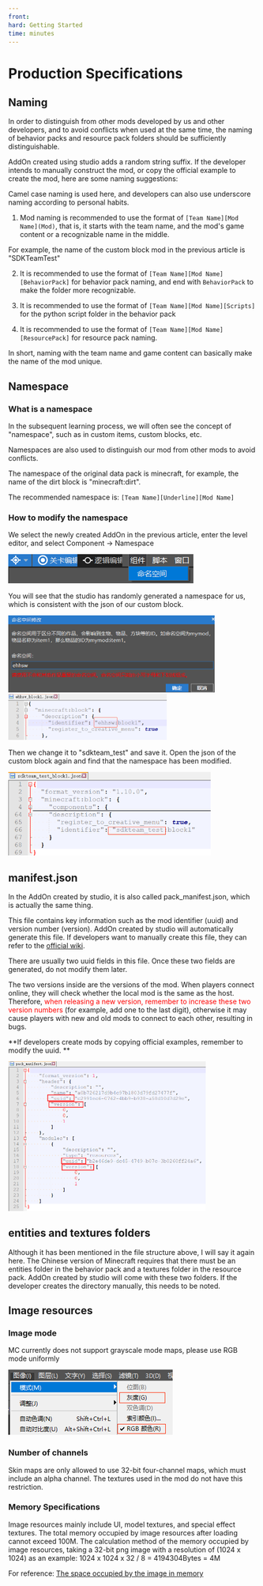 ```yaml
--- 
front: 
hard: Getting Started 
time: minutes 
--- 
```


# Production Specifications 

## Naming 

In order to distinguish from other mods developed by us and other developers, and to avoid conflicts when used at the same time, the naming of behavior packs and resource pack folders should be sufficiently distinguishable. 

AddOn created using studio adds a random string suffix. If the developer intends to manually construct the mod, or copy the official example to create the mod, here are some naming suggestions: 

Camel case naming is used here, and developers can also use underscore naming according to personal habits. 

1. Mod naming is recommended to use the format of `[Team Name][Mod Name](Mod)`, that is, it starts with the team name, and the mod's game content or a recognizable name in the middle. 

For example, the name of the custom block mod in the previous article is "SDKTeamTest" 

2. It is recommended to use the format of `[Team Name][Mod Name][BehaviorPack]` for behavior pack naming, and end with `BehaviorPack` to make the folder more recognizable. 

3. It is recommended to use the format of `[Team Name][Mod Name][Scripts]` for the python script folder in the behavior pack 

4. It is recommended to use the format of `[Team Name][Mod Name][ResourcePack]` for resource pack naming. 

In short, naming with the team name and game content can basically make the name of the mod unique. 

## Namespace 

### What is a namespace 

In the subsequent learning process, we will often see the concept of "namespace", such as in custom items, custom blocks, etc. 

Namespaces are also used to distinguish our mod from other mods to avoid conflicts. 

The namespace of the original data pack is minecraft, for example, the name of the dirt block is "minecraft:dirt". 

The recommended namespace is: `[Team Name][Underline][Mod Name]` 

### How to modify the namespace 

We select the newly created AddOn in the previous article, enter the level editor, and select Component → Namespace 

![image-20200426095310453](./picture/brief_intro/31.png) 

You will see that the studio has randomly generated a namespace for us, which is consistent with the json of our custom block. 

<img src="./picture/brief_intro/32.png" alt="image-20200426095812122" style="zoom:67%;" /> 


<img src="./picture/brief_intro/30.png" alt="image-20200426094538540" style="zoom:67%;" /> 

Then we change it to "sdkteam_test" and save it. Open the json of the custom block again and find that the namespace has been modified. 

<img src="./picture/brief_intro/33.png" alt="image-20200426100057925" style="zoom:67%;" /> 

## manifest.json 

In the AddOn created by studio, it is also called pack_manifest.json, which is actually the same thing. 

This file contains key information such as the mod identifier (uuid) and version number (version). AddOn created by studio will automatically generate this file. If developers want to manually create this file, they can refer to the [official wiki](https://minecraft-zh.gamepedia.com/教程/制作资源添加包#.E5.88.9B.E5.BB.BA.E4.B8.80.E4.B8.AA.E8.B5.84.E6.BA.90.E9.99.84.E5.8A.A0.E5.8C.85). 

There are usually two uuid fields in this file. Once these two fields are generated, do not modify them later. 

The two versions inside are the versions of the mod. When players connect online, they will check whether the local mod is the same as the host. Therefore, <font color="red">when releasing a new version, remember to increase these two version numbers</font> (for example, add one to the last digit), otherwise it may cause players with new and old mods to connect to each other, resulting in bugs. 

**If developers create mods by copying official examples, remember to modify the uuid. ** 

<img src="./picture/brief_intro/29.png" alt="image-20200425224437867" style="zoom:50%;" /> 

## entities and textures folders 

Although it has been mentioned in the file structure above, I will say it again here. The Chinese version of Minecraft requires that there must be an entities folder in the behavior pack and a textures folder in the resource pack. AddOn created by studio will come with these two folders. If the developer creates the directory manually, this needs to be noted. 

## Image resources 

### Image mode 

MC currently does not support grayscale mode maps, please use RGB mode uniformly 

![image-20200803172023312](./picture/brief_intro/36.png) 

### Number of channels 

Skin maps are only allowed to use 32-bit four-channel maps, which must include an alpha channel. The textures used in the mod do not have this restriction. 

### Memory Specifications 

Image resources mainly include UI, model textures, and special effect textures. The total memory occupied by image resources after loading cannot exceed 100M. The calculation method of the memory occupied by image resources, taking a 32-bit png image with a resolution of (1024 x 1024) as an example: 1024 x 1024 x 32 / 8 = 4194304Bytes = 4M 

For reference: [The space occupied by the image in memory](https://blog.csdn.net/w1144054497/article/details/50903285)